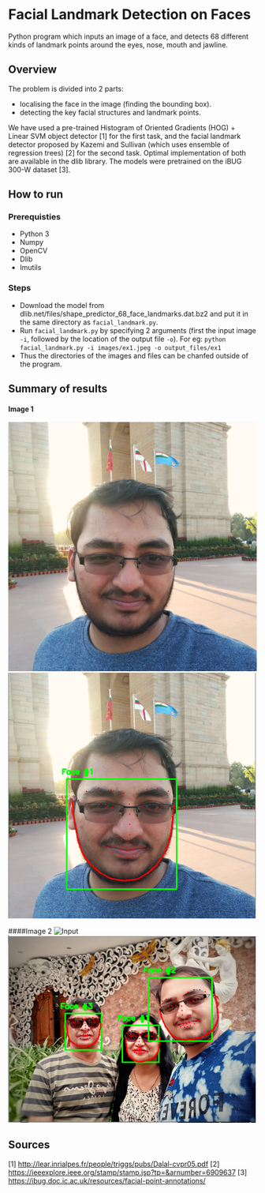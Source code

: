 # Facial Landmark Detection on Faces
Python program which inputs an image of a face, and detects 68 different kinds of landmark points around the eyes, nose, mouth and jawline.

## Overview
The problem is divided into 2 parts:

- localising the face in the image (finding the bounding box).
- detecting the key facial structures and landmark points.

We have used a pre-trained Histogram of Oriented Gradients (HOG) + Linear SVM object detector [1] for the first task, and the facial landmark detector proposed by Kazemi and Sullivan (which uses ensemble of regression trees) [2] for the second task. Optimal implementation of both are available in the dlib library. The models were pretrained on the iBUG 300-W dataset [3].


## How to run

### Prerequisties
- Python 3
- Numpy
- OpenCV
- Dlib
- Imutils

### Steps
- Download the model from dlib.net/files/shape_predictor_68_face_landmarks.dat.bz2 and put it in the same directory as `facial_landmark.py`.
- Run `facial_landmark.py` by specifying 2 arguments (first the input image `-i`, followed by the location of the output file `-o`). For eg: `python facial_landmark.py -i images/ex1.jpeg -o output_files/ex1`
 - Thus the directories of the images and files can be chanfed outside of the program.
 
 
 ## Summary of results
 #### Image 1
 ![Input](/images/ex2.jpeg)
 ![Output](/images/output-img/output-2.png)
 
 ####Image 2
 ![Input](/images/ex3.jpeg)
 ![Output](/images/output-img/output-3.png)
 
 
 ## Sources
 [1] http://lear.inrialpes.fr/people/triggs/pubs/Dalal-cvpr05.pdf
 [2] https://ieeexplore.ieee.org/stamp/stamp.jsp?tp=&arnumber=6909637
 [3] https://ibug.doc.ic.ac.uk/resources/facial-point-annotations/
